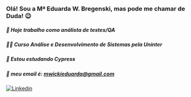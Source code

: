 
### Olá! Sou a Mª Eduarda W. Bregenski, mas pode me chamar de Duda! 😉

##### 🏢 Hoje trabalho como análista de testes/QA
##### 👩‍🎓 Curso Análise e Desenvolvimento de Sistemas pela Uninter
##### 🎄 Estou estudando Cypress
##### 📧 meu email é: mwickieduarda@gmail.com

[![Linkedin](https://img.shields.io/badge/LinkedIn-0077B5?style=for-the-badge&logo=linkedin&logoColor=white/)](https://www.linkedin.com/in/mariaeduardabregenski/)
